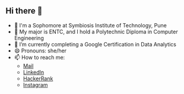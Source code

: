 ## Hi there 👋

- 📖 I'm a Sophomore at Symbiosis Institute of Technology, Pune
- 📖 My major is ENTC, and I hold a Polytechnic Diploma in Computer Engineering
- 🌱 I’m currently completing a Google Certification in Data Analytics
- 😄 Pronouns: she/her
- 📫 How to reach me:
  - [Mail](maitreyee.gohad@gmail.com)
  - [LinkedIn](https://www.linkedin.com/in/maitreyee-gohad-a616312b4/)
  - [HackerRank](https://www.hackerrank.com/profile/maitreyee_gohad)
  - [Instagram](https://www.instagram.com/maitreyeegohad?igsh=YjZuMDl0MmR0cHBz&utm_source=qr)
  

